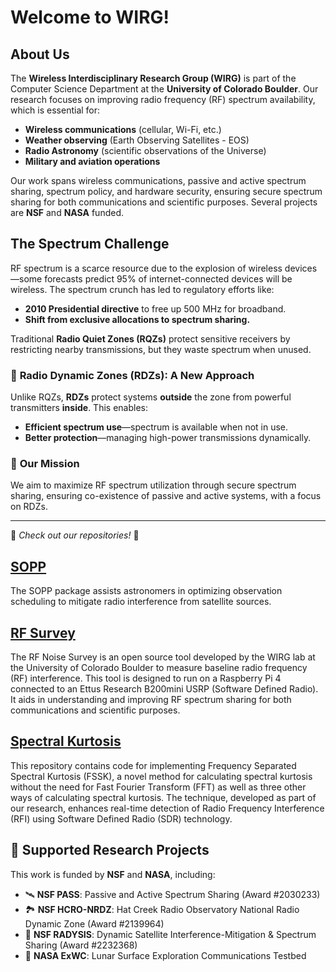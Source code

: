 # Welcome to WIRG!  

## About Us  
The **Wireless Interdisciplinary Research Group (WIRG)** is part of the Computer Science Department at the **University of Colorado Boulder**. Our research focuses on improving radio frequency (RF) spectrum availability, which is essential for:  
- **Wireless communications** (cellular, Wi-Fi, etc.)  
- **Weather observing** (Earth Observing Satellites - EOS)  
- **Radio Astronomy** (scientific observations of the Universe)  
- **Military and aviation operations**  

Our work spans wireless communications, passive and active spectrum sharing, spectrum policy, and hardware security, ensuring secure spectrum sharing for both communications and scientific purposes. Several projects are **NSF** and **NASA** funded.  

## The Spectrum Challenge  
RF spectrum is a scarce resource due to the explosion of wireless devices—some forecasts predict 95% of internet-connected devices will be wireless. The spectrum crunch has led to regulatory efforts like:  
- **2010 Presidential directive** to free up 500 MHz for broadband.  
- **Shift from exclusive allocations to spectrum sharing.**  

Traditional **Radio Quiet Zones (RQZs)** protect sensitive receivers by restricting nearby transmissions, but they waste spectrum when unused.  

### 🔹 **Radio Dynamic Zones (RDZs)**: A New Approach
Unlike RQZs, **RDZs** protect systems **outside** the zone from powerful transmitters **inside**. This enables:  
- **Efficient spectrum use**—spectrum is available when not in use.  
- **Better protection**—managing high-power transmissions dynamically.  

### 🔹 **Our Mission**  
We aim to maximize RF spectrum utilization through secure spectrum sharing, ensuring co-existence of passive and active systems, with a focus on RDZs.

---

📌 *Check out our repositories!* 🚀  
## [SOPP](https://pypi.org/project/sopp/)
The SOPP package assists astronomers in optimizing observation scheduling to mitigate radio interference from satellite sources.

## [RF Survey](https://github.com/NSFCUSWIFTPASS/RF_survey)
The RF Noise Survey is an open source tool developed by the WIRG lab at the University of Colorado Boulder to measure baseline radio frequency (RF) interference. This tool is designed to run on a Raspberry Pi 4 connected to an Ettus Research B200mini USRP (Software Defined Radio). It aids in understanding and improving RF spectrum sharing for both communications and scientific purposes.

## [Spectral Kurtosis](https://github.com/NSFCUSWIFTPASS/spectral_kurtosis)
This repository contains code for implementing Frequency Separated Spectral Kurtosis (FSSK), a novel method for calculating spectral kurtosis without the need for Fast Fourier Transform (FFT) as well as three other ways of calculating spectral kurtosis. The technique, developed as part of our research, enhances real-time detection of Radio Frequency Interference (RFI) using Software Defined Radio (SDR) technology.

## 🎯 **Supported Research Projects**  
This work is funded by **NSF** and **NASA**, including:  
- 🛰 **NSF PASS**: Passive and Active Spectrum Sharing (Award #2030233)  
- 🏞 **NSF HCRO-NRDZ**: Hat Creek Radio Observatory National Radio Dynamic Zone (Award #2139964)  
- 🌌 **NSF RADYSIS**: Dynamic Satellite Interference-Mitigation & Spectrum Sharing (Award #2232368)  
- 🌙 **NASA ExWC**: Lunar Surface Exploration Communications Testbed  


